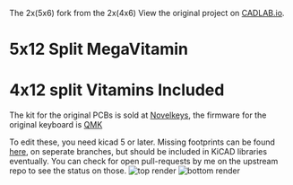The 2x(5x6) fork from the 2x(4x6)
View the original project on [CADLAB.io](https://cadlab.io/project/1862). 

# 5x12 Split MegaVitamin


# 4x12 split Vitamins Included
The kit for the original PCBs is sold at [Novelkeys](https://novelkeys.xyz), 
the firmware for the original keyboard is [QMK](https://github.com/qmk/qmk_firmware/tree/master/keyboards/vitamins_included)

To edit these, you need kicad 5 or later. Missing footprints can be found [here](https://github.com/Duckle29/kicad-footprints), on seperate branches, but should be included in KiCAD libraries eventually. You can check for open pull-requests by me on the upstream repo to see the status on those.
![top render](images/top.png)
![bottom render](images/bot.png)
